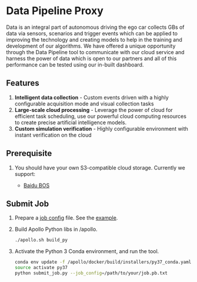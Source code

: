 # Data Pipeline Proxy

Data is an integral part of autonomous driving the ego car collects GBs of data via sensors, scenarios and trigger events which can be applied to improving the technology and creating models to help in the training and development of our algorithms.
We have offered a unique opportunity through the Data Pipeline tool to communicate with our cloud service and harness the power of data which is open to our partners and all of this performance can be tested using our in-built dashboard.

## Features
1. **Intelligent data collection** - Custom events driven with a highly configurable acquisition mode and visual collection tasks
2. **Large-scale cloud processing** - Leverage the power of cloud for efficient task scheduling, use our powerful cloud computing resources to create precise artificial intelligence models.
3. **Custom simulation verification** - Highly configurable environment with instant verification on the cloud


## Prerequisite

1. You should have your own S3-compatible cloud storage. Currently we support:

   * [Baidu BOS](https://cloud.baidu.com/doc/BOS/index.html)

## Submit Job

1. Prepare a [job config](proto/job_config.proto) file. See the
   [example](conf/example_job.pb.txt).

1. Build Apollo Python libs in /apollo.

   ```bash
   ./apollo.sh build_py
   ```

1. Activate the Python 3 Conda environment, and run the tool.

   ```bash
   conda env update -f /apollo/docker/build/installers/py37_conda.yaml
   source activate py37
   python submit_job.py --job_config=/path/to/your/job.pb.txt
   ```
